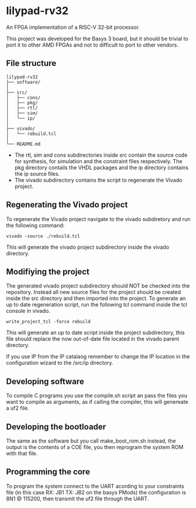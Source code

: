 # lilypad-rv32
An FPGA implementation of a RISC-V 32-bit processor.

This project was developed for the Basys 3 board, but it should be trivial to port it to other AMD FPGAs and not to difficult to port to other vendors.

## File structure
    lilypad-rv32
    ├── software/
    │ 
    ├── src/
    │   ├── cons/
    │   ├── pkg/
    │   ├── rtl/
    │   ├── sim/
    │   └── ip/
    │ 
    ├── vivado/
    │   └── rebuild.tcl
    │ 
    └── README.md

- The rtl, sim and cons subdirectories inside src contain the source code for synthesis, for    simulation and the constraint files respectively. The pkg directory contails the VHDL packages and the ip directory contains the ip source files.
- The vivado subdirectory contains the script to regenerate the Vivado project.

## Regenerating the Vivado project
To regenerate the Vivado project navigate to the vivado subdiretory and run the following command:

    vivado -source ./rebuild.tcl

This will generate the vivado project subdirectory inside the vivado directory.

## Modifiying the project
 The generated vivado project subdirectory should NOT be checked into the repository. Instead all new source files for the project should be created inside the src directory and then imported into the project. To generate an up to date regeneration script, run the following tcl command inside the tcl console in vivado.

    write_project_tcl -force rebuild

This will generate an up to date script inside the project subdirectory, this file should replace the now out-of-date file located in the vivado parent directory.

If you use IP from the IP catalaog remember to change the IP location in the configuration wizard to the /src/ip directory.

## Developing software

To compile C programs you use the compile.sh script an pass the files you want to compile as arguments, as if calling the compiler, this will genereate a uf2 file.

## Developing the bootloader
The same as the software but you call make_boot_rom.sh instead, the output is the contents of a COE file, you then reprogram the system ROM with that file.

## Programming the core

To program the system connect to the UART acording to your constraints file (in this case RX: JB1 TX: JB2 on the basys PMods) the configuration is 8N1 @ 115200, then transmit the uf2 file through the UART.
